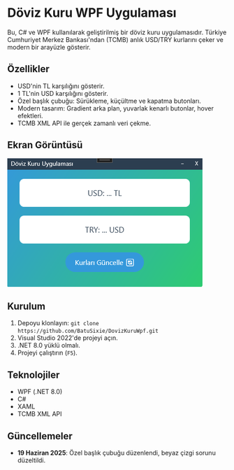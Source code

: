 # Döviz Kuru WPF Uygulaması

Bu, C# ve WPF kullanılarak geliştirilmiş bir döviz kuru uygulamasıdır. Türkiye Cumhuriyet Merkez Bankası'ndan (TCMB) anlık USD/TRY kurlarını çeker ve modern bir arayüzle gösterir.

## Özellikler
- USD'nin TL karşılığını gösterir.
- 1 TL'nin USD karşılığını gösterir.
- Özel başlık çubuğu: Sürükleme, küçültme ve kapatma butonları.
- Modern tasarım: Gradient arka plan, yuvarlak kenarlı butonlar, hover efektleri.
- TCMB XML API ile gerçek zamanlı veri çekme.

## Ekran Görüntüsü
![Ekran Görüntüsü](screenshots/ekran-goruntusu.png)

## Kurulum
1. Depoyu klonlayın: `git clone https://github.com/BatuSixie/DovizKuruWpf.git`
2. Visual Studio 2022'de projeyi açın.
3. .NET 8.0 yüklü olmalı.
4. Projeyi çalıştırın (`F5`).

## Teknolojiler
- WPF (.NET 8.0)
- C#
- XAML
- TCMB XML API

## Güncellemeler
- **19 Haziran 2025**: Özel başlık çubuğu düzenlendi, beyaz çizgi sorunu düzeltildi.